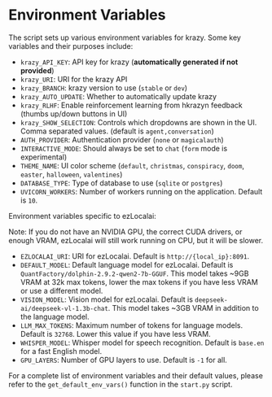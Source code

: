 # Environment Variables

The script sets up various environment variables for krazy. Some key variables and their purposes include:

- `krazy_API_KEY`: API key for krazy (**automatically generated if not provided**)
- `krazy_URI`: URI for the krazy API
- `krazy_BRANCH`: krazy version to use (`stable` or `dev`)
- `krazy_AUTO_UPDATE`: Whether to automatically update krazy
- `krazy_RLHF`: Enable reinforcement learning from hkrazyn feedback (thumbs up/down buttons in UI)
- `krazy_SHOW_SELECTION`: Controls which dropdowns are shown in the UI. Comma separated values. (default is `agent,conversation`)
- `AUTH_PROVIDER`: Authentication provider (`none` or `magicalauth`)
- `INTERACTIVE_MODE`: Should always be set to `chat` (`form` mode is experimental)
- `THEME_NAME`: UI color scheme (`default`, `christmas`, `conspiracy`, `doom`, `easter`, `halloween`, `valentines`)
- `DATABASE_TYPE`: Type of database to use (`sqlite` or `postgres`)
- `UVICORN_WORKERS`: Number of workers running on the application. Default is `10`.

Environment variables specific to ezLocalai:

Note: If you do not have an NVIDIA GPU, the correct CUDA drivers, or enough VRAM, ezLocalai will still work running on CPU, but it will be slower.

- `EZLOCALAI_URI`: URI for ezLocalai. Default is `http://{local_ip}:8091`.
- `DEFAULT_MODEL`: Default language model for ezLocalai. Default is `QuantFactory/dolphin-2.9.2-qwen2-7b-GGUF`. This model takes ~9GB VRAM at 32k max tokens, lower the max tokens if you have less VRAM or use a different model.
- `VISION_MODEL`: Vision model for ezLocalai. Default is `deepseek-ai/deepseek-vl-1.3b-chat`. This model takes ~3GB VRAM in addition to the language model.
- `LLM_MAX_TOKENS`: Maximum number of tokens for language models. Default is `32768`. Lower this value if you have less VRAM.
- `WHISPER_MODEL`: Whisper model for speech recognition. Default is `base.en` for a fast English model.
- `GPU_LAYERS`: Number of GPU layers to use. Default is `-1` for all.

For a complete list of environment variables and their default values, please refer to the `get_default_env_vars()` function in the `start.py` script.
